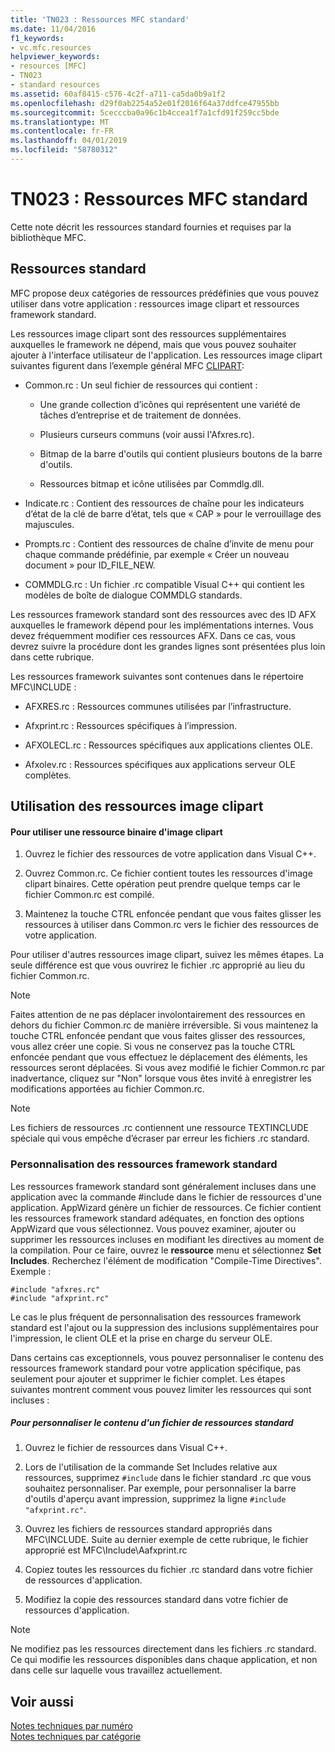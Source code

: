 ```yaml
---
title: 'TN023 : Ressources MFC standard'
ms.date: 11/04/2016
f1_keywords:
- vc.mfc.resources
helpviewer_keywords:
- resources [MFC]
- TN023
- standard resources
ms.assetid: 60af8415-c576-4c2f-a711-ca5da0b9a1f2
ms.openlocfilehash: d29f0ab2254a52e01f2016f64a37ddfce47955bb
ms.sourcegitcommit: 5cecccba0a96c1b4ccea1f7a1cfd91f259cc5bde
ms.translationtype: MT
ms.contentlocale: fr-FR
ms.lasthandoff: 04/01/2019
ms.locfileid: "58780312"
---
```

# <a name="tn023-standard-mfc-resources"></a>TN023 : Ressources MFC standard

Cette note décrit les ressources standard fournies et requises par la bibliothèque MFC.

## <a name="standard-resources"></a>Ressources standard

MFC propose deux catégories de ressources prédéfinies que vous pouvez utiliser dans votre application : ressources image clipart et ressources framework standard.

Les ressources image clipart sont des ressources supplémentaires auxquelles le framework ne dépend, mais que vous pouvez souhaiter ajouter à l'interface utilisateur de l'application. Les ressources image clipart suivantes figurent dans l’exemple général MFC [CLIPART](../overview/visual-cpp-samples.md):

- Common.rc : Un seul fichier de ressources qui contient :

   - Une grande collection d’icônes qui représentent une variété de tâches d’entreprise et de traitement de données.

   - Plusieurs curseurs communs (voir aussi l'Afxres.rc).

   - Bitmap de la barre d'outils qui contient plusieurs boutons de la barre d'outils.

   - Ressources bitmap et icône utilisées par Commdlg.dll.

- Indicate.rc : Contient des ressources de chaîne pour les indicateurs d’état de la clé de barre d’état, tels que « CAP » pour le verrouillage des majuscules.

- Prompts.rc : Contient des ressources de chaîne d’invite de menu pour chaque commande prédéfinie, par exemple « Créer un nouveau document » pour ID_FILE_NEW.

- COMMDLG.rc : Un fichier .rc compatible Visual C++ qui contient les modèles de boîte de dialogue COMMDLG standards.

Les ressources framework standard sont des ressources avec des ID AFX auxquelles le framework dépend pour les implémentations internes. Vous devez fréquemment modifier ces ressources AFX. Dans ce cas, vous devrez suivre la procédure dont les grandes lignes sont présentées plus loin dans cette rubrique.

Les ressources framework suivantes sont contenues dans le répertoire MFC\INCLUDE :

- AFXRES.rc : Ressources communes utilisées par l’infrastructure.

- Afxprint.rc : Ressources spécifiques à l’impression.

- AFXOLECL.rc : Ressources spécifiques aux applications clientes OLE.

- Afxolev.rc : Ressources spécifiques aux applications serveur OLE complètes.

## <a name="using-clip-art-resources"></a>Utilisation des ressources image clipart

#### <a name="to-use-a-clip-art-binary-resource"></a>Pour utiliser une ressource binaire d'image clipart

1. Ouvrez le fichier des ressources de votre application dans Visual C++.

1. Ouvrez Common.rc. Ce fichier contient toutes les ressources d'image clipart binaires. Cette opération peut prendre quelque temps car le fichier Common.rc est compilé.

1. Maintenez la touche CTRL enfoncée pendant que vous faites glisser les ressources à utiliser dans Common.rc vers le fichier des ressources de votre application.

Pour utiliser d'autres ressources image clipart, suivez les mêmes étapes. La seule différence est que vous ouvrirez le fichier .rc approprié au lieu du fichier Common.rc.

> [!NOTE]
>  Faites attention de ne pas déplacer involontairement des ressources en dehors du fichier Common.rc de manière irréversible. Si vous maintenez la touche CTRL enfoncée pendant que vous faites glisser des ressources, vous allez créer une copie. Si vous ne conservez pas la touche CTRL enfoncée pendant que vous effectuez le déplacement des éléments, les ressources seront déplacées. Si vous avez modifié le fichier Common.rc par inadvertance, cliquez sur "Non" lorsque vous êtes invité à enregistrer les modifications apportées au fichier Common.rc.

> [!NOTE]
>  Les fichiers de ressources .rc contiennent une ressource TEXTINCLUDE spéciale qui vous empêche d’écraser par erreur les fichiers .rc standard.

### <a name="customizing-standard-framework-resources"></a>Personnalisation des ressources framework standard

Les ressources framework standard sont généralement incluses dans une application avec la commande #include dans le fichier de ressources d'une application. AppWizard génère un fichier de ressources. Ce fichier contient les ressources framework standard adéquates, en fonction des options AppWizard que vous sélectionnez. Vous pouvez examiner, ajouter ou supprimer les ressources incluses en modifiant les directives au moment de la compilation. Pour ce faire, ouvrez le **ressource** menu et sélectionnez **Set Includes**. Recherchez l'élément de modification "Compile-Time Directives". Exemple :

```
#include "afxres.rc"
#include "afxprint.rc"
```

Le cas le plus fréquent de personnalisation des ressources framework standard est l'ajout ou la suppression des inclusions supplémentaires pour l'impression, le client OLE et la prise en charge du serveur OLE.

Dans certains cas exceptionnels, vous pouvez personnaliser le contenu des ressources framework standard pour votre application spécifique, pas seulement pour ajouter et supprimer le fichier complet. Les étapes suivantes montrent comment vous pouvez limiter les ressources qui sont incluses :

##### <a name="to-customize-the-contents-of-a-standard-resource-file"></a>Pour personnaliser le contenu d'un fichier de ressources standard

1. Ouvrez le fichier de ressources dans Visual C++.

1. Lors de l'utilisation de la commande Set Includes relative aux ressources, supprimez `#include` dans le fichier standard .rc que vous souhaitez personnaliser. Par exemple, pour personnaliser la barre d'outils d'aperçu avant impression, supprimez la ligne `#include "afxprint.rc"`.

1. Ouvrez les fichiers de ressources standard appropriés dans MFC\INCLUDE. Suite au dernier exemple de cette rubrique, le fichier approprié est MFC\Include\Aafxprint.rc

1. Copiez toutes les ressources du fichier .rc standard dans votre fichier de ressources d'application.

1. Modifiez la copie des ressources standard dans votre fichier de ressources d'application.

> [!NOTE]
>  Ne modifiez pas les ressources directement dans les fichiers .rc standard. Ce qui modifie les ressources disponibles dans chaque application, et non dans celle sur laquelle vous travaillez actuellement.

## <a name="see-also"></a>Voir aussi

[Notes techniques par numéro](../mfc/technical-notes-by-number.md)<br/>
[Notes techniques par catégorie](../mfc/technical-notes-by-category.md)
